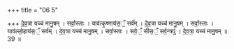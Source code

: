 +++
title = "06 5"

+++
दे॒व॒त्रा यच्च॑ मानु॒षम् । सर्वा॒स्ताः । याव॑त्कृ॒ष्णाय॑स॒ँ॒ सर्व॑म् । दे॒व॒त्रा यच्च॑ मानु॒षम् । सर्वा॒स्ताः ।  याव॑ल्लो॒हाय॑स॒ँ॒ सर्व॑म् । दे॒व॒त्रा यच्च॑ मानु॒षम् । सर्वा॒स्ताः । सर्व॒ँ॒ सीस॒ँ॒ सर्व॒न्त्रपु॑ । दे॒व॒त्रा॒ यच्च॑ मानु॒षम् ॥ 39 ॥

